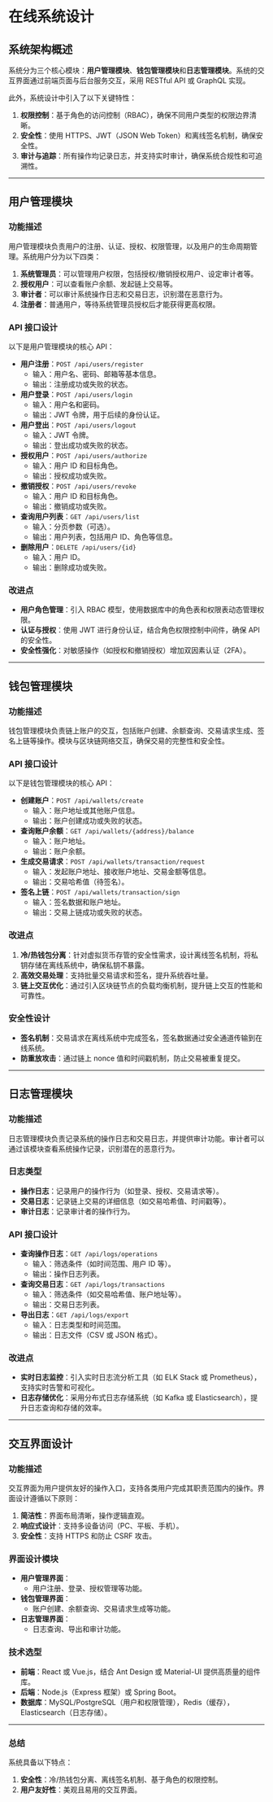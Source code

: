 # 在线系统设计

## **系统架构概述**

系统分为三个核心模块：**用户管理模块**、**钱包管理模块**和**日志管理模块**。系统的交互界面通过前端页面与后台服务交互，采用 RESTful API 或 GraphQL 实现。

此外，系统设计中引入了以下关键特性：
1. **权限控制**：基于角色的访问控制（RBAC），确保不同用户类型的权限边界清晰。
2. **安全性**：使用 HTTPS、JWT（JSON Web Token）和离线签名机制，确保安全性。
3. **审计与追踪**：所有操作均记录日志，并支持实时审计，确保系统合规性和可追溯性。

---

## **用户管理模块**

### **功能描述**
用户管理模块负责用户的注册、认证、授权、权限管理，以及用户的生命周期管理。系统用户分为以下四类：
1. **系统管理员**：可以管理用户权限，包括授权/撤销授权用户、设定审计者等。
2. **授权用户**：可以查看账户余额、发起链上交易等。
3. **审计者**：可以审计系统操作日志和交易日志，识别潜在恶意行为。
4. **注册者**：普通用户，等待系统管理员授权后才能获得更高权限。

### **API 接口设计**
以下是用户管理模块的核心 API：
- **用户注册**：`POST /api/users/register`
  - 输入：用户名、密码、邮箱等基本信息。
  - 输出：注册成功或失败的状态。
- **用户登录**：`POST /api/users/login`
  - 输入：用户名和密码。
  - 输出：JWT 令牌，用于后续的身份认证。
- **用户登出**：`POST /api/users/logout`
  - 输入：JWT 令牌。
  - 输出：登出成功或失败的状态。
- **授权用户**：`POST /api/users/authorize`
  - 输入：用户 ID 和目标角色。
  - 输出：授权成功或失败。
- **撤销授权**：`POST /api/users/revoke`
  - 输入：用户 ID 和目标角色。
  - 输出：撤销成功或失败。
- **查询用户列表**：`GET /api/users/list`
  - 输入：分页参数（可选）。
  - 输出：用户列表，包括用户 ID、角色等信息。
- **删除用户**：`DELETE /api/users/{id}`
  - 输入：用户 ID。
  - 输出：删除成功或失败。

### **改进点**
- **用户角色管理**：引入 RBAC 模型，使用数据库中的角色表和权限表动态管理权限。
- **认证与授权**：使用 JWT 进行身份认证，结合角色权限控制中间件，确保 API 的安全性。
- **安全性强化**：对敏感操作（如授权和撤销授权）增加双因素认证（2FA）。

---

## **钱包管理模块**

### **功能描述**
钱包管理模块负责链上账户的交互，包括账户创建、余额查询、交易请求生成、签名上链等操作。模块与区块链网络交互，确保交易的完整性和安全性。

### **API 接口设计**
以下是钱包管理模块的核心 API：
- **创建账户**：`POST /api/wallets/create`
  - 输入：账户地址或其他账户信息。
  - 输出：账户创建成功或失败的状态。
- **查询账户余额**：`GET /api/wallets/{address}/balance`
  - 输入：账户地址。
  - 输出：账户余额。
- **生成交易请求**：`POST /api/wallets/transaction/request`
  - 输入：发起账户地址、接收账户地址、交易金额等信息。
  - 输出：交易哈希值（待签名）。
- **签名上链**：`POST /api/wallets/transaction/sign`
  - 输入：签名数据和账户地址。
  - 输出：交易上链成功或失败的状态。

### **改进点**
1. **冷/热钱包分离**：针对虚拟货币存管的安全性需求，设计离线签名机制，将私钥存储在离线系统中，确保私钥不暴露。
2. **高效交易处理**：支持批量交易请求和签名，提升系统吞吐量。
3. **链上交互优化**：通过引入区块链节点的负载均衡机制，提升链上交互的性能和可靠性。

### **安全性设计**
- **签名机制**：交易请求在离线系统中完成签名，签名数据通过安全通道传输到在线系统。
- **防重放攻击**：通过链上 nonce 值和时间戳机制，防止交易被重复提交。

---

## **日志管理模块**

### **功能描述**
日志管理模块负责记录系统的操作日志和交易日志，并提供审计功能。审计者可以通过该模块查看系统操作记录，识别潜在的恶意行为。

### **日志类型**
- **操作日志**：记录用户的操作行为（如登录、授权、交易请求等）。
- **交易日志**：记录链上交易的详细信息（如交易哈希值、时间戳等）。
- **审计日志**：记录审计者的操作行为。

### **API 接口设计**
- **查询操作日志**：`GET /api/logs/operations`
  - 输入：筛选条件（如时间范围、用户 ID 等）。
  - 输出：操作日志列表。
- **查询交易日志**：`GET /api/logs/transactions`
  - 输入：筛选条件（如交易哈希值、账户地址等）。
  - 输出：交易日志列表。
- **导出日志**：`GET /api/logs/export`
  - 输入：日志类型和时间范围。
  - 输出：日志文件（CSV 或 JSON 格式）。

### **改进点**
- **实时日志监控**：引入实时日志流分析工具（如 ELK Stack 或 Prometheus），支持实时告警和可视化。
- **日志存储优化**：采用分布式日志存储系统（如 Kafka 或 Elasticsearch），提升日志查询和存储的效率。

---

## **交互界面设计**

### **功能描述**
交互界面为用户提供友好的操作入口，支持各类用户完成其职责范围内的操作。界面设计遵循以下原则：
1. **简洁性**：界面布局清晰，操作逻辑直观。
2. **响应式设计**：支持多设备访问（PC、平板、手机）。
3. **安全性**：支持 HTTPS 和防止 CSRF 攻击。

### **界面设计模块**
- **用户管理界面**：
  - 用户注册、登录、授权管理等功能。
- **钱包管理界面**：
  - 账户创建、余额查询、交易请求生成等功能。
- **日志管理界面**：
  - 日志查询、导出和审计功能。

### **技术选型**
- **前端**：React 或 Vue.js，结合 Ant Design 或 Material-UI 提供高质量的组件库。
- **后端**：Node.js（Express 框架）或 Spring Boot。
- **数据库**：MySQL/PostgreSQL（用户和权限管理），Redis（缓存），Elasticsearch（日志存储）。

---

### **总结**

系统具备以下特点：
1. **安全性**：冷/热钱包分离、离线签名机制、基于角色的权限控制。
4. **用户友好性**：美观且易用的交互界面。
